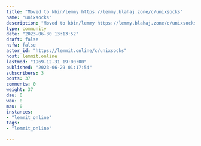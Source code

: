 ```yaml
---
title: "Moved to kbin/lemmy https://lemmy.blahaj.zone/c/unixsocks" 
name: "unixsocks"
description: "Moved to kbin/lemmy https://lemmy.blahaj.zone/c/unixsocks."
type: community
date: "2023-06-30 13:13:52"
draft: false
nsfw: false
actor_id: "https://lemmit.online/c/unixsocks"
host: lemmit.online
lastmod: "1969-12-31 19:00:00"
published: "2023-06-29 01:17:54"
subscribers: 3
posts: 37
comments: 0
weight: 37
dau: 0
wau: 0
mau: 0
instances:
- "lemmit_online"
tags: 
- "lemmit_online"

---
```

